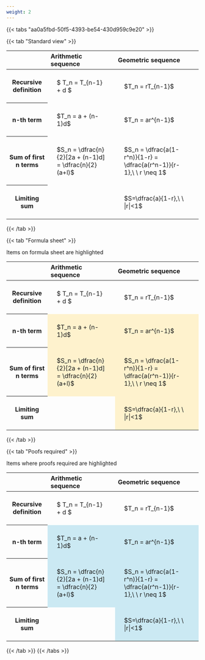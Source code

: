 ```yaml
---
weight: 2
---
```


{{< tabs "aa0a5fbd-50f5-4393-be54-430d959c9e20" >}}

{{< tab "Standard view" >}}

<style type="text/css">
#T_1afa0 th.col_heading {
  text-align: left;
  font-size: 1em;
}
#T_1afa0 td {
  text-align: left;
  font-size: 1em;
  padding: 1.5em;
}
</style>
<table id="T_1afa0">
  <thead>
    <tr>
      <th class="blank level0" >&nbsp;</th>
      <th id="T_1afa0_level0_col0" class="col_heading level0 col0" >Arithmetic sequence</th>
      <th id="T_1afa0_level0_col1" class="col_heading level0 col1" >Geometric sequence</th>
    </tr>
  </thead>
  <tbody>
    <tr>
      <th id="T_1afa0_level0_row0" class="row_heading level0 row0" >Recursive definition</th>
      <td id="T_1afa0_row0_col0" class="data row0 col0" >$ T_n = T_{n-1} + d $</td>
      <td id="T_1afa0_row0_col1" class="data row0 col1" >$T_n = rT_{n-1}$</td>
    </tr>
    <tr>
      <th id="T_1afa0_level0_row1" class="row_heading level0 row1" >n-th term</th>
      <td id="T_1afa0_row1_col0" class="data row1 col0" >$T_n = a + (n-1)d$</td>
      <td id="T_1afa0_row1_col1" class="data row1 col1" >$T_n = ar^{n-1}$</td>
    </tr>
    <tr>
      <th id="T_1afa0_level0_row2" class="row_heading level0 row2" >Sum of first n terms</th>
      <td id="T_1afa0_row2_col0" class="data row2 col0" >$S_n = \dfrac{n}{2}[2a + (n-1)d] = \dfrac{n}{2}(a+l)$</td>
      <td id="T_1afa0_row2_col1" class="data row2 col1" >$S_n = \dfrac{a(1-r^n)}{1-r} = \dfrac{a(r^n-1)}{r-1},\ \  r \neq 1$</td>
    </tr>
    <tr>
      <th id="T_1afa0_level0_row3" class="row_heading level0 row3" >Limiting sum</th>
      <td id="T_1afa0_row3_col0" class="data row3 col0" ></td>
      <td id="T_1afa0_row3_col1" class="data row3 col1" >$S=\dfrac{a}{1-r},\ \ |r|<1$</td>
    </tr>
  </tbody>
</table>
{{< /tab >}}

{{< tab "Formula sheet" >}}

Items on formula sheet are highlighted 
<br>
<style type="text/css">
#T_db93c th.col_heading {
  text-align: left;
  font-size: 1em;
}
#T_db93c td {
  text-align: left;
  font-size: 1em;
  padding: 1.5em;
}
#T_db93c_row0_col0, #T_db93c_row0_col1, #T_db93c_row3_col0 {
  background-color: rgba(0,0,0,0);
}
#T_db93c_row1_col0, #T_db93c_row1_col1, #T_db93c_row2_col0, #T_db93c_row2_col1, #T_db93c_row3_col1 {
  background-color: rgba(255,194,10, 0.2);
}
</style>
<table id="T_db93c">
  <thead>
    <tr>
      <th class="blank level0" >&nbsp;</th>
      <th id="T_db93c_level0_col0" class="col_heading level0 col0" >Arithmetic sequence</th>
      <th id="T_db93c_level0_col1" class="col_heading level0 col1" >Geometric sequence</th>
    </tr>
  </thead>
  <tbody>
    <tr>
      <th id="T_db93c_level0_row0" class="row_heading level0 row0" >Recursive definition</th>
      <td id="T_db93c_row0_col0" class="data row0 col0" >$ T_n = T_{n-1} + d $</td>
      <td id="T_db93c_row0_col1" class="data row0 col1" >$T_n = rT_{n-1}$</td>
    </tr>
    <tr>
      <th id="T_db93c_level0_row1" class="row_heading level0 row1" >n-th term</th>
      <td id="T_db93c_row1_col0" class="data row1 col0" >$T_n = a + (n-1)d$</td>
      <td id="T_db93c_row1_col1" class="data row1 col1" >$T_n = ar^{n-1}$</td>
    </tr>
    <tr>
      <th id="T_db93c_level0_row2" class="row_heading level0 row2" >Sum of first n terms</th>
      <td id="T_db93c_row2_col0" class="data row2 col0" >$S_n = \dfrac{n}{2}[2a + (n-1)d] = \dfrac{n}{2}(a+l)$</td>
      <td id="T_db93c_row2_col1" class="data row2 col1" >$S_n = \dfrac{a(1-r^n)}{1-r} = \dfrac{a(r^n-1)}{r-1},\ \  r \neq 1$</td>
    </tr>
    <tr>
      <th id="T_db93c_level0_row3" class="row_heading level0 row3" >Limiting sum</th>
      <td id="T_db93c_row3_col0" class="data row3 col0" ></td>
      <td id="T_db93c_row3_col1" class="data row3 col1" >$S=\dfrac{a}{1-r},\ \ |r|<1$</td>
    </tr>
  </tbody>
</table>
{{< /tab >}}

{{< tab "Poofs required" >}}

Items where proofs required are highlighted 
<br>
<style type="text/css">
#T_f812d th.col_heading {
  text-align: left;
  font-size: 1em;
}
#T_f812d td {
  text-align: left;
  font-size: 1em;
  padding: 1.5em;
}
#T_f812d_row0_col0, #T_f812d_row0_col1, #T_f812d_row3_col0 {
  background-color: rgba(0,0,0,0);
}
#T_f812d_row1_col0, #T_f812d_row1_col1, #T_f812d_row2_col0, #T_f812d_row2_col1, #T_f812d_row3_col1 {
  background-color: rgba(0,150,200, 0.2);
}
</style>
<table id="T_f812d">
  <thead>
    <tr>
      <th class="blank level0" >&nbsp;</th>
      <th id="T_f812d_level0_col0" class="col_heading level0 col0" >Arithmetic sequence</th>
      <th id="T_f812d_level0_col1" class="col_heading level0 col1" >Geometric sequence</th>
    </tr>
  </thead>
  <tbody>
    <tr>
      <th id="T_f812d_level0_row0" class="row_heading level0 row0" >Recursive definition</th>
      <td id="T_f812d_row0_col0" class="data row0 col0" >$ T_n = T_{n-1} + d $</td>
      <td id="T_f812d_row0_col1" class="data row0 col1" >$T_n = rT_{n-1}$</td>
    </tr>
    <tr>
      <th id="T_f812d_level0_row1" class="row_heading level0 row1" >n-th term</th>
      <td id="T_f812d_row1_col0" class="data row1 col0" >$T_n = a + (n-1)d$</td>
      <td id="T_f812d_row1_col1" class="data row1 col1" >$T_n = ar^{n-1}$</td>
    </tr>
    <tr>
      <th id="T_f812d_level0_row2" class="row_heading level0 row2" >Sum of first n terms</th>
      <td id="T_f812d_row2_col0" class="data row2 col0" >$S_n = \dfrac{n}{2}[2a + (n-1)d] = \dfrac{n}{2}(a+l)$</td>
      <td id="T_f812d_row2_col1" class="data row2 col1" >$S_n = \dfrac{a(1-r^n)}{1-r} = \dfrac{a(r^n-1)}{r-1},\ \  r \neq 1$</td>
    </tr>
    <tr>
      <th id="T_f812d_level0_row3" class="row_heading level0 row3" >Limiting sum</th>
      <td id="T_f812d_row3_col0" class="data row3 col0" ></td>
      <td id="T_f812d_row3_col1" class="data row3 col1" >$S=\dfrac{a}{1-r},\ \ |r|<1$</td>
    </tr>
  </tbody>
</table>
{{< /tab >}}
{{< /tabs >}}